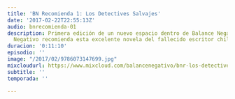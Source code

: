 ```yaml
---
title: 'BN Recomienda 1: Los Detectives Salvajes'
date: '2017-02-22T22:55:13Z'
audio: bnrecomienda-01
description: Primera edición de un nuevo espacio dentro de Balance Negativo. Gabriel
  Negativo recomienda esta excelente novela del fallecido escritor chileno.
duracion: '0:11:10'
episodio: ''
image: "/2017/02/9786073147699.jpg"
mixcloudurl: https://www.mixcloud.com/balancenegativo/bnr-los-detectives-salvajes/
subtitle: ''
temporada: ''

---
```

